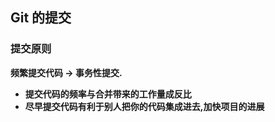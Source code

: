 

## Git 的提交





### 提交原则

**频繁提交代码 -> 事务性提交.** 



- **提交代码的频率与合并带来的工作量成反比**
- **尽早提交代码有利于别人把你的代码集成进去,加快项目的进展** 


